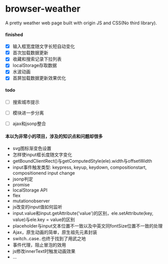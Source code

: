 # browser-weather

A pretty weather web page built with origin JS and CSS(No third library).

#### finished
- [x] 输入框宽度随文字长短自动变化  
- [x] 首次加载数据更新  
- [x] 收藏和搜索记录下拉列表  
- [x] localStorage存取数据  
- [x] 水波动画  
- [x] 首屏加载数据更新效果优化

#### todo
- [ ] 搜索城市提示  
- [ ] 模块进一步分离  
- [ ] ajax和jsonp整合


#### 本以为非常小的项目，涉及的知识点和问题却很多
* svg图标渐变色设置
* 怎样使input框长度随文字变化
* getBoundClientRect()与getComputedStyle(ele).width与offsetWidth
* input事件触发类型: keypress, keyup, keydown, compositionstart, compositionend input change
* jsonp判定
* promise
* localStorage API
* flex
* mutationobserver
* js改变的input值如何监听
* input.value和input.getAttribute('value')的区别，ele.setAttribute(key, value)与ele.key = value的区别
* placeholder与input文本位置不一致以及中英文同fontSize位置不一致的处理
* Ajax，原生动画的简单，原生祖先元素封装  
* switch..case..也终于找到了用武之地  
* 事件代理，阻止冒泡的效用  
* js修改innerText时触发动画效果
* ...